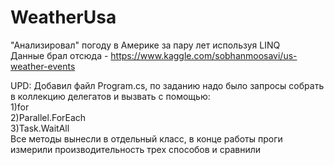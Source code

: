 # WeatherUsa
"Анализировал" погоду в Америке за пару лет используя LINQ    
Данные брал отсюда - https://www.kaggle.com/sobhanmoosavi/us-weather-events

UPD: Добавил файл Program.cs, по заданию надо было запросы собрать в коллекцию делегатов и вызвать с помощью:  
1)for  
2)Parallel.ForEach  
3)Task.WaitAll  
Все методы вынесли в отдельный класс, в конце работы проги измерили производительность трех способов и сравнили
